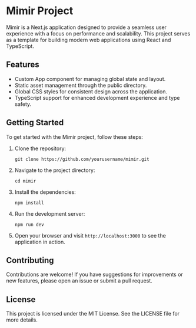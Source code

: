 # Mimir Project

Mimir is a Next.js application designed to provide a seamless user experience with a focus on performance and scalability. This project serves as a template for building modern web applications using React and TypeScript.

## Features

- Custom App component for managing global state and layout.
- Static asset management through the public directory.
- Global CSS styles for consistent design across the application.
- TypeScript support for enhanced development experience and type safety.

## Getting Started

To get started with the Mimir project, follow these steps:

1. Clone the repository:
   ```
   git clone https://github.com/yourusername/mimir.git
   ```

2. Navigate to the project directory:
   ```
   cd mimir
   ```

3. Install the dependencies:
   ```
   npm install
   ```

4. Run the development server:
   ```
   npm run dev
   ```

5. Open your browser and visit `http://localhost:3000` to see the application in action.

## Contributing

Contributions are welcome! If you have suggestions for improvements or new features, please open an issue or submit a pull request.

## License

This project is licensed under the MIT License. See the LICENSE file for more details.